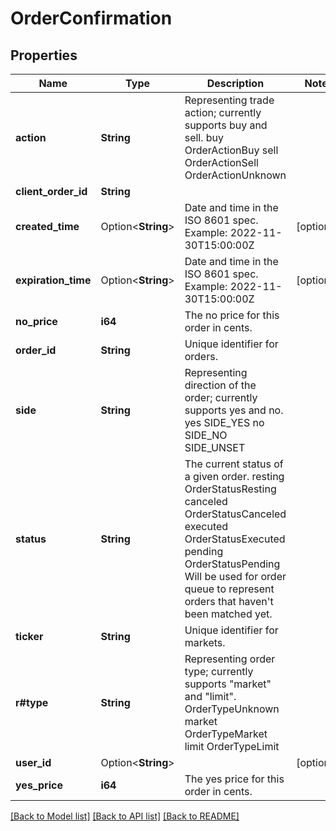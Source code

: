 # OrderConfirmation

## Properties

Name | Type | Description | Notes
------------ | ------------- | ------------- | -------------
**action** | **String** | Representing trade action; currently supports buy and sell. buy OrderActionBuy sell OrderActionSell  OrderActionUnknown | 
**client_order_id** | **String** |  | 
**created_time** | Option<**String**> | Date and time in the ISO 8601 spec. Example: 2022-11-30T15:00:00Z | [optional]
**expiration_time** | Option<**String**> | Date and time in the ISO 8601 spec. Example: 2022-11-30T15:00:00Z | [optional]
**no_price** | **i64** | The no price for this order in cents. | 
**order_id** | **String** | Unique identifier for orders. | 
**side** | **String** | Representing direction of the order; currently supports yes and no. yes SIDE_YES no SIDE_NO  SIDE_UNSET | 
**status** | **String** | The current status of a given order. resting OrderStatusResting canceled OrderStatusCanceled executed OrderStatusExecuted pending OrderStatusPending  Will be used for order queue to represent orders that haven't been matched yet. | 
**ticker** | **String** | Unique identifier for markets. | 
**r#type** | **String** | Representing order type; currently supports \"market\" and \"limit\".  OrderTypeUnknown market OrderTypeMarket limit OrderTypeLimit | 
**user_id** | Option<**String**> |  | [optional]
**yes_price** | **i64** | The yes price for this order in cents. | 

[[Back to Model list]](../README.md#documentation-for-models) [[Back to API list]](../README.md#documentation-for-api-endpoints) [[Back to README]](../README.md)


